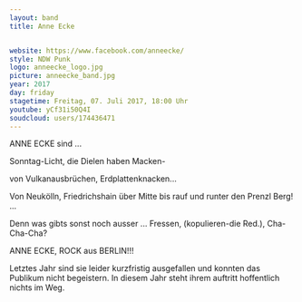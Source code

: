 ```yaml
---
layout: band
title: Anne Ecke


website: https://www.facebook.com/anneecke/
style: NDW Punk
logo: anneecke_logo.jpg
picture: anneecke_band.jpg
year: 2017
day: friday
stagetime: Freitag, 07. Juli 2017, 18:00 Uhr
youtube: yCf31i50Q4I
soudcloud: users/174436471
---
```

ANNE ECKE sind ... 


Sonntag-Licht, die Dielen haben Macken-


von Vulkanausbrüchen, Erdplattenknacken... 


Von Neukölln, Friedrichshain über Mitte bis rauf und  runter den Prenzl Berg! ... 


Denn was gibts sonst noch ausser ... Fressen,  (kopulieren-die Red.), Cha-Cha-Cha? 


ANNE ECKE, ROCK aus BERLIN!!!


Letztes Jahr sind sie leider kurzfristig ausgefallen und konnten das Publikum nicht begeistern. In diesem Jahr steht ihrem auftritt hoffentlich nichts im Weg.
